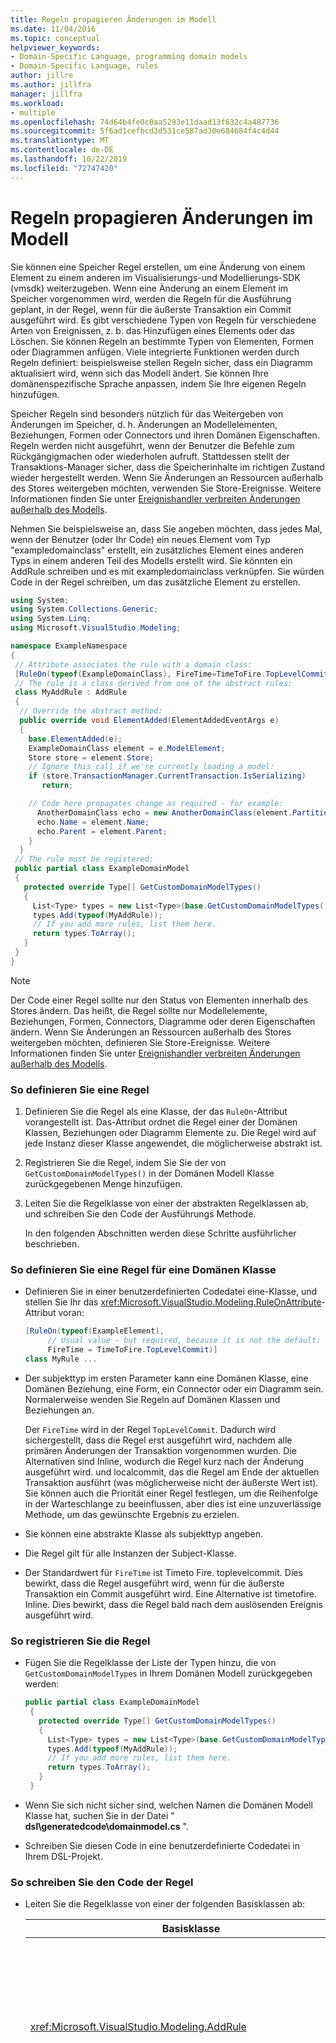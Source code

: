 ```yaml
---
title: Regeln propagieren Änderungen im Modell
ms.date: 11/04/2016
ms.topic: conceptual
helpviewer_keywords:
- Domain-Specific Language, programming domain models
- Domain-Specific Language, rules
author: jillre
ms.author: jillfra
manager: jillfra
ms.workload:
- multiple
ms.openlocfilehash: 74d64b4fe0c0aa5293e11daad13f632c4a487736
ms.sourcegitcommit: 5f6ad1cefbcd3d531ce587ad30e684684f4c4d44
ms.translationtype: MT
ms.contentlocale: de-DE
ms.lasthandoff: 10/22/2019
ms.locfileid: "72747420"
---
```

# <a name="rules-propagate-changes-within-the-model"></a>Regeln propagieren Änderungen im Modell
Sie können eine Speicher Regel erstellen, um eine Änderung von einem Element zu einem anderen im Visualisierungs-und Modellierungs-SDK (vmsdk) weiterzugeben. Wenn eine Änderung an einem Element im Speicher vorgenommen wird, werden die Regeln für die Ausführung geplant, in der Regel, wenn für die äußerste Transaktion ein Commit ausgeführt wird. Es gibt verschiedene Typen von Regeln für verschiedene Arten von Ereignissen, z. b. das Hinzufügen eines Elements oder das Löschen. Sie können Regeln an bestimmte Typen von Elementen, Formen oder Diagrammen anfügen. Viele integrierte Funktionen werden durch Regeln definiert: beispielsweise stellen Regeln sicher, dass ein Diagramm aktualisiert wird, wenn sich das Modell ändert. Sie können Ihre domänenspezifische Sprache anpassen, indem Sie Ihre eigenen Regeln hinzufügen.

 Speicher Regeln sind besonders nützlich für das Weitergeben von Änderungen im Speicher, d. h. Änderungen an Modellelementen, Beziehungen, Formen oder Connectors und ihren Domänen Eigenschaften. Regeln werden nicht ausgeführt, wenn der Benutzer die Befehle zum Rückgängigmachen oder wiederholen aufruft. Stattdessen stellt der Transaktions-Manager sicher, dass die Speicherinhalte im richtigen Zustand wieder hergestellt werden. Wenn Sie Änderungen an Ressourcen außerhalb des Stores weitergeben möchten, verwenden Sie Store-Ereignisse. Weitere Informationen finden Sie unter [Ereignishandler verbreiten Änderungen außerhalb des Modells](../modeling/event-handlers-propagate-changes-outside-the-model.md).

 Nehmen Sie beispielsweise an, dass Sie angeben möchten, dass jedes Mal, wenn der Benutzer (oder Ihr Code) ein neues Element vom Typ "exampledomainclass" erstellt, ein zusätzliches Element eines anderen Typs in einem anderen Teil des Modells erstellt wird. Sie könnten ein AddRule schreiben und es mit exampledomainclass verknüpfen. Sie würden Code in der Regel schreiben, um das zusätzliche Element zu erstellen.

```csharp
using System;
using System.Collections.Generic;
using System.Linq;
using Microsoft.VisualStudio.Modeling;

namespace ExampleNamespace
{
 // Attribute associates the rule with a domain class:
 [RuleOn(typeof(ExampleDomainClass), FireTime=TimeToFire.TopLevelCommit)]
 // The rule is a class derived from one of the abstract rules:
 class MyAddRule : AddRule
 {
  // Override the abstract method:
  public override void ElementAdded(ElementAddedEventArgs e)
  {
    base.ElementAdded(e);
    ExampleDomainClass element = e.ModelElement;
    Store store = element.Store;
    // Ignore this call if we're currently loading a model:
    if (store.TransactionManager.CurrentTransaction.IsSerializing)
       return;

    // Code here propagates change as required - for example:
      AnotherDomainClass echo = new AnotherDomainClass(element.Partition);
      echo.Name = element.Name;
      echo.Parent = element.Parent;
    }
  }
 // The rule must be registered:
 public partial class ExampleDomainModel
 {
   protected override Type[] GetCustomDomainModelTypes()
   {
     List<Type> types = new List<Type>(base.GetCustomDomainModelTypes());
     types.Add(typeof(MyAddRule));
     // If you add more rules, list them here.
     return types.ToArray();
   }
 }
}
```

> [!NOTE]
> Der Code einer Regel sollte nur den Status von Elementen innerhalb des Stores ändern. Das heißt, die Regel sollte nur Modellelemente, Beziehungen, Formen, Connectors, Diagramme oder deren Eigenschaften ändern. Wenn Sie Änderungen an Ressourcen außerhalb des Stores weitergeben möchten, definieren Sie Store-Ereignisse. Weitere Informationen finden Sie unter [Ereignishandler verbreiten Änderungen außerhalb des Modells](../modeling/event-handlers-propagate-changes-outside-the-model.md).

### <a name="to-define-a-rule"></a>So definieren Sie eine Regel

1. Definieren Sie die Regel als eine Klasse, der das `RuleOn`-Attribut vorangestellt ist. Das-Attribut ordnet die Regel einer der Domänen Klassen, Beziehungen oder Diagramm Elemente zu. Die Regel wird auf jede Instanz dieser Klasse angewendet, die möglicherweise abstrakt ist.

2. Registrieren Sie die Regel, indem Sie Sie der von `GetCustomDomainModelTypes()` in der Domänen Modell Klasse zurückgegebenen Menge hinzufügen.

3. Leiten Sie die Regelklasse von einer der abstrakten Regelklassen ab, und schreiben Sie den Code der Ausführungs Methode.

   In den folgenden Abschnitten werden diese Schritte ausführlicher beschrieben.

### <a name="to-define-a-rule-on-a-domain-class"></a>So definieren Sie eine Regel für eine Domänen Klasse

- Definieren Sie in einer benutzerdefinierten Codedatei eine-Klasse, und stellen Sie Ihr das <xref:Microsoft.VisualStudio.Modeling.RuleOnAttribute>-Attribut voran:

    ```csharp
    [RuleOn(typeof(ExampleElement),
         // Usual value - but required, because it is not the default:
         FireTime = TimeToFire.TopLevelCommit)]
    class MyRule ...

    ```

- Der subjekttyp im ersten Parameter kann eine Domänen Klasse, eine Domänen Beziehung, eine Form, ein Connector oder ein Diagramm sein. Normalerweise wenden Sie Regeln auf Domänen Klassen und Beziehungen an.

     Der `FireTime` wird in der Regel `TopLevelCommit`. Dadurch wird sichergestellt, dass die Regel erst ausgeführt wird, nachdem alle primären Änderungen der Transaktion vorgenommen wurden. Die Alternativen sind Inline, wodurch die Regel kurz nach der Änderung ausgeführt wird. und localcommit, das die Regel am Ende der aktuellen Transaktion ausführt (was möglicherweise nicht der äußerste Wert ist). Sie können auch die Priorität einer Regel festlegen, um die Reihenfolge in der Warteschlange zu beeinflussen, aber dies ist eine unzuverlässige Methode, um das gewünschte Ergebnis zu erzielen.

- Sie können eine abstrakte Klasse als subjekttyp angeben.

- Die Regel gilt für alle Instanzen der Subject-Klasse.

- Der Standardwert für `FireTime` ist Timeto Fire. toplevelcommit. Dies bewirkt, dass die Regel ausgeführt wird, wenn für die äußerste Transaktion ein Commit ausgeführt wird. Eine Alternative ist timetofire. Inline. Dies bewirkt, dass die Regel bald nach dem auslösenden Ereignis ausgeführt wird.

### <a name="to-register-the-rule"></a>So registrieren Sie die Regel

- Fügen Sie die Regelklasse der Liste der Typen hinzu, die von `GetCustomDomainModelTypes` in Ihrem Domänen Modell zurückgegeben werden:

    ```csharp
    public partial class ExampleDomainModel
     {
       protected override Type[] GetCustomDomainModelTypes()
       {
         List<Type> types = new List<Type>(base.GetCustomDomainModelTypes());
         types.Add(typeof(MyAddRule));
         // If you add more rules, list them here.
         return types.ToArray();
       }
     }

    ```

- Wenn Sie sich nicht sicher sind, welchen Namen die Domänen Modell Klasse hat, suchen Sie in der Datei " **dsl\generatedcode\domainmodel.cs** ".

- Schreiben Sie diesen Code in eine benutzerdefinierte Codedatei in Ihrem DSL-Projekt.

### <a name="to-write-the-code-of-the-rule"></a>So schreiben Sie den Code der Regel

- Leiten Sie die Regelklasse von einer der folgenden Basisklassen ab:

  | Basisklasse | Trigger |
  |-|-|
  | <xref:Microsoft.VisualStudio.Modeling.AddRule> | Ein Element, ein Link oder eine Form wird hinzugefügt.<br /><br /> Verwenden Sie diese Informationen, um neue Beziehungen zusätzlich zu neuen Elementen zu erkennen. |
  | <xref:Microsoft.VisualStudio.Modeling.ChangeRule> | Ein Domänen Eigenschafts Wert wurde geändert. Das Method-Argument stellt die alten und neuen Werte bereit.<br /><br /> Bei Formen wird diese Regel ausgelöst, wenn die integrierte `AbsoluteBounds`-Eigenschaft geändert wird, wenn die Form verschoben wird.<br /><br /> In vielen Fällen ist es bequemer, `OnValueChanged` oder `OnValueChanging` im Eigenschaften Handler zu überschreiben. Diese Methoden werden unmittelbar vor und nach der Änderung aufgerufen. Im Gegensatz dazu wird die Regel am Ende der Transaktion ausgeführt. Weitere Informationen finden Sie unter [Domänen Eigenschafts Wert-Änderungs Handler](../modeling/domain-property-value-change-handlers.md). **Hinweis:**  Diese Regel wird nicht ausgelöst, wenn ein Link erstellt oder gelöscht wird. Schreiben Sie stattdessen eine `AddRule` und eine `DeleteRule` für die Domänen Beziehung. |
  | <xref:Microsoft.VisualStudio.Modeling.DeletingRule> | Wird ausgelöst, wenn ein Element oder Link im Begriff ist, gelöscht zu werden. Die Eigenschaft "ModelElement. islösch" ist bis zum Ende der Transaktion "true". |
  | <xref:Microsoft.VisualStudio.Modeling.DeleteRule> | Wird ausgeführt, wenn ein Element oder ein Link gelöscht wurde. Die Regel wird ausgeführt, nachdem alle anderen Regeln ausgeführt wurden, einschließlich Delta ingrules. ModelElement. IsDeleted ist false, und ModelElement. IsDeleted ist "true". Damit eine nachfolgende Rückgängig-Aktion zulässig ist, wird das Element nicht tatsächlich aus dem Arbeitsspeicher entfernt, sondern aus "Store. Element Directory" entfernt. |
  | <xref:Microsoft.VisualStudio.Modeling.MoveRule> | Ein Element wird von einer Speicher Partition in eine andere verschoben.<br /><br /> (Beachten Sie, dass dies nicht mit der grafischen Position einer Form verknüpft ist.) |
  | <xref:Microsoft.VisualStudio.Modeling.RolePlayerChangeRule> | Diese Regel gilt nur für Domänen Beziehungen. Sie wird ausgelöst, wenn Sie ein Modellelement explizit an beide Enden eines Links zuweisen. |
  | <xref:Microsoft.VisualStudio.Modeling.RolePlayerPositionChangeRule> | Wird ausgelöst, wenn die Reihenfolge von Verknüpfungen zu oder von einem Element mithilfe der Methoden "muvebefore" oder "muvedeindex" in einem Link geändert wird. |
  | <xref:Microsoft.VisualStudio.Modeling.TransactionBeginningRule> | Wird ausgeführt, wenn eine Transaktion erstellt wird. |
  | <xref:Microsoft.VisualStudio.Modeling.TransactionCommittingRule> | Wird ausgeführt, wenn ein Commit für die Transaktion ausgeführt wird. |
  | <xref:Microsoft.VisualStudio.Modeling.TransactionRollingBackRule> | Wird ausgeführt, wenn ein Rollback für die Transaktion ausgeführt wird. |

- Jede Klasse verfügt über eine Methode, die Sie überschreiben. Geben Sie `override` in ihrer Klasse ein, um Sie zu ermitteln. Der-Parameter dieser Methode identifiziert das Element, das geändert wird.

  Beachten Sie die folgenden Punkte zu Regeln:

1. Der Satz von Änderungen in einer Transaktion löst möglicherweise viele Regeln aus. Normalerweise werden die Regeln ausgeführt, wenn für die äußerste Transaktion ein Commit ausgeführt wird. Sie werden in einer nicht angegebenen Reihenfolge ausgeführt.

2. Eine Regel wird immer innerhalb einer Transaktion ausgeführt. Daher ist es nicht erforderlich, eine neue Transaktion zu erstellen, um Änderungen vorzunehmen.

3. Regeln werden nicht ausgeführt, wenn für eine Transaktion ein Rollback ausgeführt wird oder wenn die rückgängig-oder Redo-Vorgänge ausgeführt werden. Mit diesen Vorgängen wird der gesamte Inhalt des Stores auf den vorherigen Zustand zurückgesetzt. Wenn die Regel den Zustand von etwas außerhalb des Stores ändert, wird die Synchronisierung mit dem Speicherinhalt daher möglicherweise nicht synchron gehalten. Um den Zustand außerhalb des Stores zu aktualisieren, ist es besser, Ereignisse zu verwenden. Weitere Informationen finden Sie unter [Ereignishandler verbreiten Änderungen außerhalb des Modells](../modeling/event-handlers-propagate-changes-outside-the-model.md).

4. Einige Regeln werden ausgeführt, wenn ein Modell aus einer Datei geladen wird. Verwenden Sie `store.TransactionManager.CurrentTransaction.IsSerializing`, um zu bestimmen, ob das Laden oder speichern ausgeführt wird.

5. Wenn der Code Ihrer Regel weitere Regel Trigger erstellt, werden Sie am Ende der auslösenden Liste hinzugefügt und vor Abschluss der Transaktion ausgeführt. Deletedrules werden nach allen anderen Regeln ausgeführt. Eine Regel kann mehrmals für jede Änderung in einer Transaktion ausgeführt werden.

6. Um Informationen an und von Regeln zu übergeben, können Sie Informationen im `TransactionContext` speichern. Dabei handelt es sich nur um ein Wörterbuch, das während der Transaktion beibehalten wird. Sie wird verworfen, wenn die Transaktion endet. Die Ereignis Argumente in jeder Regel ermöglichen den Zugriff darauf. Beachten Sie, dass Regeln nicht in einer vorhersagbaren Reihenfolge ausgeführt werden.

7. Verwenden Sie Regeln, nachdem Sie andere Alternativen geprüft haben. Wenn Sie z. b. eine Eigenschaft aktualisieren möchten, wenn sich ein Wert ändert, sollten Sie eine berechnete Eigenschaft verwenden. Wenn Sie die Größe oder Position einer Form einschränken möchten, verwenden Sie eine `BoundsRule`. Wenn Sie auf eine Änderung in einem Eigenschafts Wert reagieren möchten, fügen Sie der-Eigenschaft einen `OnValueChanged`-Handler hinzu. Weitere Informationen finden Sie unter [reagieren auf und](../modeling/responding-to-and-propagating-changes.md)weitergeben von Änderungen.

## <a name="example"></a>Beispiel
 Im folgenden Beispiel wird eine-Eigenschaft aktualisiert, wenn eine Domänen Beziehung zum Verknüpfen von zwei Elementen instanziiert wird. Die Regel wird nicht nur ausgelöst, wenn der Benutzer einen Link in einem Diagramm erstellt, sondern auch, wenn der Programmcode einen Link erstellt.

 Um dieses Beispiel zu testen, erstellen Sie eine DSL mithilfe der Lösungs Vorlage für den Task Fluss, und fügen Sie den folgenden Code in eine Datei im DSL-Projekt ein. Erstellen Sie die Projekt Mappe, und führen Sie Sie aus, und öffnen Sie die Beispieldatei im debugprojekt. Zeichnen Sie einen Kommentar Link zwischen einer Kommentar Form und einem Flow-Element. Der Text im Kommentar ändert sich in Bericht über das letzte Element, mit dem Sie eine Verbindung hergestellt haben.

 In der Praxis würden Sie in der Regel eine DeleteRule für jedes AddRule schreiben.

```csharp
using System;
using System.Collections.Generic;
using System.Linq;
using System.Text;
using Microsoft.VisualStudio.Modeling;

namespace Company.TaskRuleExample
{

  [RuleOn(typeof(CommentReferencesSubjects))]
  public class RoleRule : AddRule
  {

    public override void ElementAdded(ElementAddedEventArgs e)
    {
      base.ElementAdded(e);
      CommentReferencesSubjects link = e.ModelElement as CommentReferencesSubjects;
      Comment comment = link.Comment;
      FlowElement subject = link.Subject;
      Transaction current = link.Store.TransactionManager.CurrentTransaction;
      // Don't want to run when we're just loading from file:
      if (current.IsSerializing) return;
      comment.Text = "Flow has " + subject.FlowTo.Count + " outgoing connections";
    }

  }

  public partial class TaskRuleExampleDomainModel
  {
    protected override Type[] GetCustomDomainModelTypes()
    {
      List<Type> types = new List<Type>(base.GetCustomDomainModelTypes());
      types.Add(typeof(RoleRule));
      return types.ToArray();
    }
  }

}
```

## <a name="see-also"></a>Siehe auch

- [Ereignishandler propagieren Änderungen außerhalb des Modells](../modeling/event-handlers-propagate-changes-outside-the-model.md)